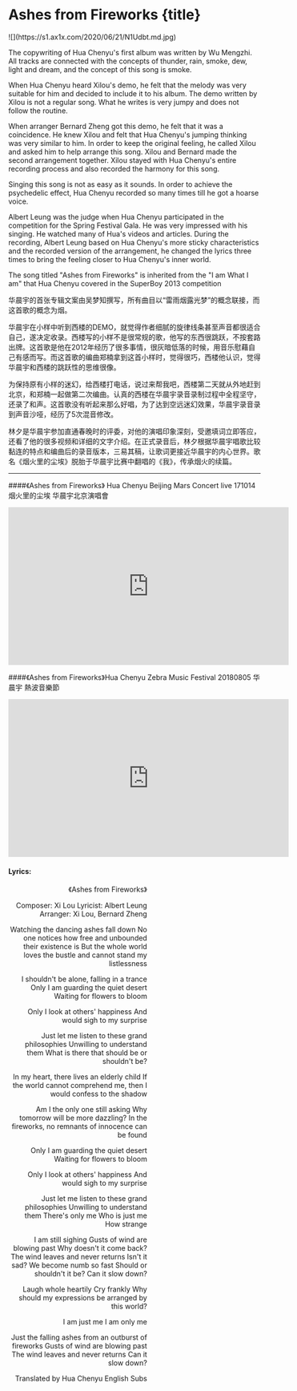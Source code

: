 # Ashes from Fireworks {title}
<div class="background" markdown="1">
![](https://s1.ax1x.com/2020/06/21/N1Udbt.md.jpg)
</div>

The copywriting of Hua Chenyu's first album was written by Wu Mengzhi. All tracks are connected with the concepts of thunder, rain, smoke, dew, light and dream, and the concept of this song is smoke.

When Hua Chenyu heard Xilou's demo, he felt that the melody was very suitable for him and decided to include it to his album. The demo written by Xilou is not a regular song. What he writes is very jumpy and does not follow the routine.

When arranger Bernard Zheng got this demo, he felt that it was a coincidence. He knew Xilou and felt that Hua Chenyu's jumping thinking was very similar to him. In order to keep the original feeling, he called Xilou and asked him to help arrange this song. Xilou and Bernard made the second arrangement together. Xilou stayed with Hua Chenyu's entire recording process and also recorded the harmony for this song.

Singing this song is not as easy as it sounds. In order to achieve the psychedelic effect, Hua Chenyu recorded so many times till he got a hoarse voice.

Albert Leung was the judge when Hua Chenyu participated in the competition for the Spring Festival Gala. He was very impressed with his singing. He watched many of Hua's videos and articles. During the recording, Albert Leung based on Hua Chenyu's more sticky characteristics and the recorded version of the arrangement, he changed the lyrics three times to bring the feeling closer to Hua Chenyu's inner world.

The song titled "Ashes from Fireworks" is inherited from the "I am What I am" that Hua Chenyu covered in the SuperBoy 2013 competition

华晨宇的首张专辑文案由吴梦知撰写，所有曲目以“雷雨烟露光梦”的概念联接，而这首歌的概念为烟。

华晨宇在小样中听到西楼的DEMO，就觉得作者细腻的旋律线条甚至声音都很适合自己，遂决定收录。西楼写的小样不是很常规的歌，他写的东西很跳跃，不按套路出牌。这首歌是他在2012年经历了很多事情，很灰暗低落的时候，用音乐慰藉自己有感而写。而这首歌的编曲郑楠拿到这首小样时，觉得很巧，西楼他认识，觉得华晨宇和西楼的跳跃性的思维很像。

为保持原有小样的迷幻，给西楼打电话，说过来帮我吧，西楼第二天就从外地赶到北京，和郑楠一起做第二次编曲。认真的西楼在华晨宇录音录制过程中全程坚守，还录了和声。这首歌没有听起来那么好唱，为了达到空远迷幻效果，华晨宇录音录到声音沙哑，经历了5次混音修改。

林夕是华晨宇参加直通春晚时的评委，对他的演唱印象深刻，受邀填词立即答应，还看了他的很多视频和详细的文字介绍。在正式录音后，林夕根据华晨宇唱歌比较黏连的特点和编曲后的录音版本，三易其稿，让歌词更接近华晨宇的内心世界。歌名《烟火里的尘埃》脱胎于华晨宇比赛中翻唱的《我》，传承烟火的续篇。

---------------------------------

####《Ashes from Fireworks》 Hua Chenyu Beijing Mars Concert live 171014
烟火里的尘埃 华晨宇北京演唱會

<iframe width="560" height="315" src="https://www.youtube.com/embed/WpzWo2oSDZg" frameborder="0" allow="accelerometer; autoplay; encrypted-media; gyroscope; picture-in-picture" allowfullscreen></iframe>

####《Ashes from Fireworks》Hua Chenyu Zebra Music Festival 20180805
华晨宇 熱波音樂節

<iframe width="560" height="315" src="https://www.youtube.com/embed/s4EIqlcQLeQ" frameborder="0" allow="accelerometer; autoplay; encrypted-media; gyroscope; picture-in-picture" allowfullscreen></iframe>

#### Lyrics:
<div class="box">
<div class="lyrics" style="width: 55%; text-align: right">
《Ashes from Fireworks》

Composer: Xi Lou
Lyricist: Albert Leung
Arranger: Xi Lou, Bernard Zheng

Watching the dancing ashes fall down
No one notices how free and unbounded their existence is
But the whole world loves the bustle
and cannot stand my listlessness

I shouldn't be alone, falling in a trance
Only I am guarding the quiet desert
Waiting for flowers to bloom

Only I look at others' happiness
And would sigh to my surprise

Just let me listen to these grand philosophies
Unwilling to understand them
What is there that should be or shouldn't be?

In my heart, there lives an elderly child
If the world cannot comprehend me,
then I would confess to the shadow

Am I the only one still asking
Why tomorrow will be more dazzling?
In the fireworks, no remnants of innocence can be found

Only I am guarding the quiet desert
Waiting for flowers to bloom

Only I look at others' happiness
And would sigh to my surprise

Just let me listen to these grand philosophies
Unwilling to understand them
There's only me
Who is just me
How strange

I am still sighing
Gusts of wind are blowing past
Why doesn't it come back?
The wind leaves and never returns
Isn't it sad?
We become numb so fast
Should or shouldn't it be?
Can it slow down?

Laugh whole heartily
Cry frankly
Why should my expressions be arranged
by this world?

I am just me
I am only me

Just the falling ashes from an outburst of fireworks
Gusts of wind are blowing past
The wind leaves and never returns
Can it slow down?

Translated by Hua Chenyu English Subs
</div>